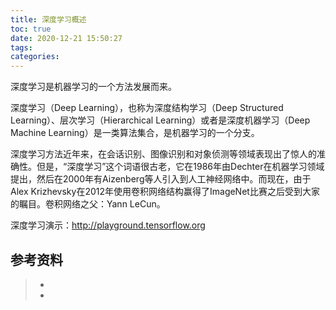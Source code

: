 ```yaml
---
title: 深度学习概述
toc: true
date: 2020-12-21 15:50:27
tags:
categories:
---
```


深度学习是机器学习的一个方法发展而来。

深度学习（Deep Learning），也称为深度结构学习（Deep Structured Learning）、层次学习（Hierarchical Learning）或者是深度机器学习（Deep Machine Learning）是一类算法集合，是机器学习的一个分支。

深度学习方法近年来，在会话识别、图像识别和对象侦测等领域表现出了惊人的准确性。但是，“深度学习”这个词语很古老，它在1986年由Dechter在机器学习领域提出，然后在2000年有Aizenberg等人引入到人工神经网络中。而现在，由于Alex Krizhevsky在2012年使用卷积网络结构赢得了ImageNet比赛之后受到大家的瞩目。卷积网络之父：Yann LeCun。

深度学习演示：http://playground.tensorflow.org

## 参考资料
> - []()
> - []()
